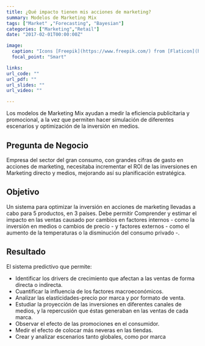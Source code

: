 ```yaml
---
title: ¿Qué impacto tienen mis acciones de marketing?
summary: Modelos de Marketing Mix
tags: ["Market" ,"Forecasting", "Bayesian"]
categories: ["Marketing","Retail"]
date: "2017-02-01T00:00:00Z"

image:
  caption: "Icons [Freepik](https://www.freepik.com/) from [Flaticon](https://www.flaticon.com/)"
  focal_point: "Smart"

links:
url_code: ""
url_pdf: ""
url_slides: ""
url_video: ""

---
```


Los modelos de Marketing Mix ayudan a medir la eficiencia publicitaria y promocional, a la vez que permiten hacer simulación de diferentes escenarios  y optimización de la inversión en medios. 


## Pregunta de Negocio

Empresa del sector del gran consumo, con grandes cifras de gasto en acciones de marketing, necesitaba incrementar el ROI de las inversiones en Marketing directo y medios, mejorando así su planificación estratégica.


## Objetivo

Un sistema para  optimizar la inversión en acciones de marketing llevadas a cabo para 5 productos, en 3 países. 
Debe permitir Comprender y estimar el impacto en las ventas causado por cambios en factores internos - como la inversión en medios 
o cambios de precio - y factores externos - como el aumento de la temperaturas o la disminución del consumo privado -.


## Resultado

El sistema predictivo que permite:
 - Identificar  los drivers de crecimiento que afectan a las ventas de forma directa o indirecta.
 - Cuantificar la influencia de los factores macroeconómicos.
 - Analizar las elasticidades-precio por marca y por formato de venta.
 - Estudiar la proyección de las inversiones en diferentes canales de medios, y la repercusión que éstas generaban en las ventas de cada marca.
 - Observar el efecto de las promociones en el consumidor.
 - Medir el efecto de colocar más neveras en las tiendas.
 - Crear y analizar escenarios tanto globales, como por marca
